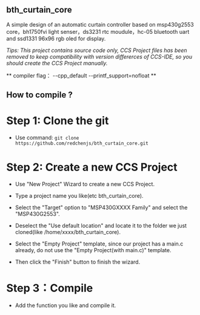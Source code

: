 ## bth_curtain_core

A simple design of an automatic curtain controller based on msp430g2553 core，bh1750fvi light senser，ds3231 rtc moudule，hc-05 bluetooth uart and ssd1331 96x96 rgb oled for display.

*Tips: This project contains source code only, CCS Project files has been removed to keep compatibility with version differerces of CCS-IDE, so you should create the CCS Project manually.*

** compiler flag： --cpp_default --printf_support=nofloat **

## How to compile ?

# Step 1: Clone the git
* Use command:
`git clone https://github.com/redchenjs/bth_curtain_core.git`

# Step 2: Create a new CCS Project

* Use "New Project" Wizard to create a new CCS Project.

* Type a project name you like(etc bth_curtain_core).

* Select the "Target" option to "MSP430GXXXX Family" and select the "MSP430G2553".

* Deselect the "Use default location" and locate it to the folder we just cloned(like /home/xxxx/bth_curtain_core).

* Select the "Empty Project" template, since our project has a main.c already, do not use the "Empty Project(with main.c)" template.

* Then click the "Finish" button to finish the wizard.

# Step 3：Compile
* Add the function you like and compile it.
